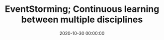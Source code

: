 ---
title: 'EventStorming; Continuous learning between multiple disciplines'
description: >
 The way agile software teams gain knowledge about what to build is either by the product owner or business analyst serving as a proxy to domain knowledge. Domain knowledge usually ends up as second-hand news in either functional design documents or as user stories in some scrum tools like Jira. Second-hand knowledge is a problem because ‘It is not the domain expert’s knowledge that goes into production; it is the developer’s assumption of that knowledge that goes into production’. Because by sharing knowledge by doing the ‘telephone game’, where each time knowledge is transferred, assumptions create lies within those requirements.
 
 Sharing knowledge is way more effective if we actively collaborate to gain new insights about the problem at hand. There are a lot of tools available to achieve it, but they have a steep learning curve, resulting in most disciplines having their own tool to model in. To solve it, we need visual collaborative modelling to learn between multiple disciplines. EventStorming is a technique that can facilitate visual collaborative modelling between the different disciplines. It is easily learned and empowers continuous knowledge sharing without the need to know a tool.
 
 In this session, you will experience how easy it is to learn EventStorming and at the same time gain a lot of new insights about a new domain. We will facilitate a Big Picture EventStorming session where we will create groups of 20-30+ people sharing knowledge at the same time about a domain. EventStorming gives you the power to create a shared mindset and merge on your models without needing tools. You will experience how EventStorming can reduce requirements engineering from days to hours, increasing feedback, and ending up delivering the expected features.
 
 Join us in this session where I will explain how visual collaborative modelling can help you write better software. Through proper preparation and facilitation, we can co-create solutions. Co-creating solutions by visual collaborative modelling make sure we have buy-in from the entire team. You will end up knowing how to start your visual collaborative modelling journey with tools like EventStorming and Example Mapping.
conference: 'Agile-Lean Ireland'
type: 'workshop'
location: 'Online'
website: 'https://sched.co/YePk'
slides: 'https://miro.com/app/board/o9J_khN_xlo=/'
videoVimeo: '474657611'
date: 2020-10-30 00:00:00
featured_image: '/images/speaking/2020-10-30-ali-online-eventstorming-continuous-learning-between-multiple-disciplines.webp'
---